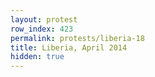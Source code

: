 ```yaml
---
layout: protest
row_index: 423
permalink: protests/liberia-18
title: Liberia, April 2014
hidden: true
---
```

